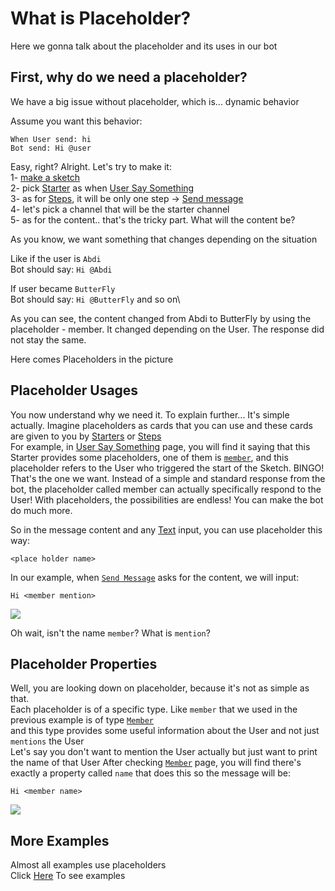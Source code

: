 # What is Placeholder?
Here we gonna talk about the placeholder and its uses in our bot

## First, why do we need a placeholder?
We have a big issue without placeholder, which is... dynamic behavior

Assume you want this behavior:
```
When User send: hi
Bot send: Hi @user
```
Easy, right? Alright. Let's try to make it:\
1- [make a sketch](../tutorials/create.md)\
2- pick [Starter](../starters/) as when [User Say Something](../starters/userText.md)\
3- as for [Steps](../steps/), it will be only one step -> [Send message](../steps/sendmessage)\
4- let's pick a channel that will be the starter channel\
5- as for the content.. that's the tricky part.
What will the content be?

As you know, we want something that changes depending on the situation

Like if the user is `Abdi`\
Bot should say: `Hi @Abdi`

If user became `ButterFly`\
Bot should say: `Hi @ButterFly`
and so on\

As you can see, the content changed from Abdi to ButterFly by using the placeholder - member. It changed depending on the User. The response did not stay the same.

Here comes Placeholders in the picture

## Placeholder Usages
You now understand why we need it.
To explain further...
It's simple actually. Imagine placeholders as cards that you can use
and these cards are given to you by [Starters](../starters/) or [Steps](../steps/)\
For example, in [User Say Something](../starters/userText.md) page, you will find it saying that this Starter provides some placeholders,
one of them is [`member`](../starters/userText.md#placeholders), and this placeholder refers to the User who triggered the start of the Sketch. BINGO! That's the one we want. Instead of a simple and standard response from the bot, the placeholder called member can actually specifically respond to the User! With placeholders, the possibilities are endless! You can make the bot do much more.

So in the message content and any [Text](../inputs/text.md) input, you can use placeholder this way:
```
<place holder name>
```
In our example, when [`Send Message`](../steps/sendmessage.md) asks for the content, we will input:
```
Hi <member mention>
```
![](https://i.imgur.com/dB8iHRi.gif)

Oh wait, isn't the name `member`? What is `mention`?

## Placeholder Properties
Well, you are looking down on placeholder, because it's not as simple as that.\
Each placeholder is of a specific type. Like `member` that we used in the previous example is of type [`Member`](../placeholders/member.md)\
and this type provides some useful information about the User and not just `mentions` the User\
Let's say you don't want to mention the User actually but just want to print the name of that User
After checking [`Member`](../placeholders/member.md) page, you will find there's exactly a property called `name` that does this so the message will be:
```
Hi <member name>
```
![](https://i.imgur.com/4GXfMnz.gif)

## More Examples
Almost all examples use placeholders\
Click [Here](../examples/) To see examples
